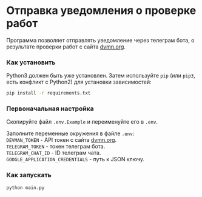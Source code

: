 # Отправка уведомления о проверке работ

Программа позволяет отправлять уведомление через телеграм бота, о результате проверки работ с сайта [dvmn.org](https://dvmn.org). 
  
### Как установить

Python3 должен быть уже установлен.
Затем используйте `pip` (или `pip3`, есть конфликт с Python2) для установки зависимостей:
```bash
pip install -r requirements.txt
```

### Первоначальная настройка

Скопируйте файл `.env.Example` и переименуйте его в `.env`.  

Заполните переменные окружения в файле `.env`:  
`DEVMAN_TOKEN` - API токен с сайта [dvmn.org](https://dvmn.org).  
`TELEGRAM_TOKEN` - токен телеграм бота.  
`TELEGRAM_CHAT_ID` - ID телеграм чата.  
`GOOGLE_APPLICATION_CREDENTIALS` - путь к JSON ключу.

### Как запускать
```bash
python main.py
```
